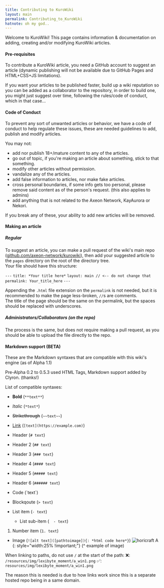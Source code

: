 ```yaml
---
title: Contributing to KuroWiki
layout: main
permalink: Contributing_to_KuroWiki
hatnote: oh my god..
---
```


Welcome to KuroWiki! This page contains information & documentation on adding, creating and/or modifying KuroWiki articles.

#### Pre-requisites

To contribute a KuroWiki article, you need a GitHub account to suggest an article (dynamic publishing will not be available due to GitHub Pages and HTML+CSS+JS limitations).

If you want your articles to be published faster, build up a wiki reputation so you can be added as a collaborator to the repository, in order to build one, you might just suggest over time, following the rules/code of conduct, which in that case...

#### Code of Conduct

To prevent any sort of unwanted articles or behavior, we have a code of conduct to help regulate these issues, these are needed guidelines to add, publish and modify articles.

You may not:

- add nor publish 18+/mature content to any of the articles.
- go out of topic, if you're making an article about something, stick to that something.
- modify other articles without permission.
- vandalize any of the articles.
- add false information to articles, nor make fake articles.
- cross personal boundaries, if some info gets too personal, please remove said content as of the person's request. (this also applies to admins)
- add anything that is not related to the Axeon Network, KayAurora or Nekori. 

If you break any of these, your ability to add new articles will be removed.

#### Making an article

##### Regular

To suggest an article, you can make a pull request of the wiki's main repo ([github.com/axeon-network/kurowiki](https://github.com/axeon-network/kurowiki)), then add your suggested article to the `pages` directory on the root of the directory tree.<br>Your file should have this structure:

`---`
`title: *Your title here*`
`layout: main // <-- do not change that`
`permalink: Your_title_here`
`---`


Appending the `.html` file extension on the `permalink` is not needed, but it is recommended to make the page less-broken, `//`s are comments.<br>The title of the page should be the same on the permalink, but the spaces should be replaced with underscores.

##### Administrators/Collaborators (on the repo)

The process is the same, but does not require making a pull request, as you should be able to upload the file directly to the repo.

#### Markdown support (BETA)
These are the Markdown syntaxes that are compatible with this wiki's engine (as of Alpha 1.1)

Pre-Alpha 0.2 to 0.5.3 used HTML Tags, Markdown support added by Clyron. (thanks!)

List of compatible syntaxes:

- **Bold** (`**text**`)
- *Italic* (`*text*`)
- ~~Strikethrough~~ (`~~text~~`)
- [Link](https://example.com) (`[text](https://example.com)`)
- Header (`# text`)
- Header 2 (`## text`)
- Header 3 (`### text`)
- Header 4 (`#### text`)
- Header 5 (`##### text`)
- Header 6 (`###### text`)
- Code (\`text`)
- Blockqoute (`> text`)


- List item (`- text`)
    - List sub-item (`  - text`)

1. Number item (`1. text`)
- Image (`![alt text]([pathtoimage]){: *html code here*}`)
![horicraft A](resources/img/articles/a_emoji/a_horicraft.png){: style="width:25% !important;"}
(^ example of image)

When linking to paths, do not use `/` at the start of the path:
❌: `/resources/img/lexibyte_moment/a_win1.png`
✅: `resources/img/lexibyte_moment/a_win1.png`

The reason this is needed is due to how links work since this is a separate hosted repo being in a same domain.